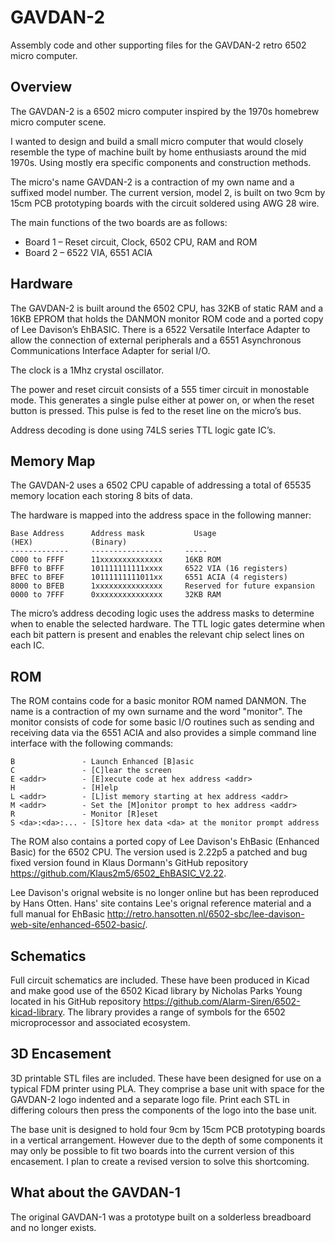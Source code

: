 # GAVDAN-2
Assembly code and other supporting files for the GAVDAN-2 retro 6502 micro computer.

## Overview
The GAVDAN-2 is a 6502 micro computer inspired by the 1970s homebrew micro computer scene.

I wanted to design and build a small micro computer that would closely resemble the type of machine built by home enthusiasts around the mid 1970s. Using mostly era specific components and construction methods.

The micro's name GAVDAN-2 is a contraction of my own name and a suffixed model number. The current version, model 2, is built on two 9cm by 15cm PCB prototyping boards with the circuit soldered using AWG 28 wire.

The main functions of the two boards are as follows:

- Board 1 – Reset circuit, Clock, 6502 CPU, RAM and ROM
- Board 2 – 6522  VIA, 6551 ACIA

## Hardware
The GAVDAN-2 is built around the 6502 CPU, has 32KB of static RAM and a 16KB EPROM that holds the DANMON monitor ROM code and a ported copy of Lee Davison’s EhBASIC. There is a 6522 Versatile Interface Adapter to allow the connection of external peripherals and a 6551 Asynchronous Communications Interface Adapter for serial I/O.

The clock is a 1Mhz crystal oscillator.

The power and reset circuit consists of a 555 timer circuit in monostable mode. This generates a single pulse either at power on, or when the reset button is pressed. This pulse is fed to the reset line on the micro’s bus.

Address decoding is done using 74LS series TTL logic gate IC’s.

## Memory Map
The GAVDAN-2 uses a 6502 CPU capable of addressing a total of 65535 memory location each storing 8 bits of data.

The hardware is mapped into the address space in the following manner:

```
Base Address      Address mask		     Usage
(HEX)             (Binary)
-------------     ----------------     -----   
C000 to FFFF      11xxxxxxxxxxxxxx     16KB ROM
BFF0 to BFFF      101111111111xxxx     6522 VIA (16 registers)
BFEC to BFEF      10111111111011xx     6551 ACIA (4 registers)
8000 to BFEB      1xxxxxxxxxxxxxxx     Reserved for future expansion
0000 to 7FFF      0xxxxxxxxxxxxxxx     32KB RAM
```

The micro’s address decoding logic uses the address masks to determine when to enable the selected hardware. The TTL logic gates determine when each bit pattern is present and enables the relevant chip select lines on each IC.

## ROM
The ROM contains code for a basic monitor ROM named DANMON. The name is a contraction of my own surname and the word "monitor". The monitor consists of code for some basic I/O routines such as sending and receiving data via the 6551 ACIA and also provides a simple command line interface with the following commands:

```
B               - Launch Enhanced [B]asic
C               - [C]lear the screen
E <addr>        - [E]xecute code at hex address <addr>
H               - [H]elp
L <addr>        - [L]ist memory starting at hex address <addr>
M <addr>        - Set the [M]onitor prompt to hex address <addr>
R               - Monitor [R]eset
S <da>:<da>:... - [S]tore hex data <da> at the monitor prompt address
```

The ROM also contains a ported copy of Lee Davison's EhBasic (Enhanced Basic) for the 6502 CPU. The version used is 2.22p5 a patched and bug fixed version found in Klaus Dormann's GitHub repository https://github.com/Klaus2m5/6502_EhBASIC_V2.22.

Lee Davison's orignal website is no longer online but has been reproduced by Hans Otten. Hans' site contains Lee's orignal reference material and a full manual for EhBasic http://retro.hansotten.nl/6502-sbc/lee-davison-web-site/enhanced-6502-basic/.

## Schematics
Full circuit schematics are included. These have been produced in Kicad and make good use of the 6502 Kicad library by Nicholas Parks Young located in his GitHub repository https://github.com/Alarm-Siren/6502-kicad-library. The library provides a range of symbols for the 6502 microprocessor and associated ecosystem.

## 3D Encasement
3D printable STL files are included. These have been designed for use on a typical FDM printer using PLA. They comprise a base unit with space for the GAVDAN-2 logo indented and a separate logo file. Print each STL in differing colours then press the components of the logo into the base unit.

The base unit is designed to hold four 9cm by 15cm PCB prototyping boards in a vertical arrangement. However due to the depth of some components it may only be possible to fit two boards into the current version of this encasement. I plan to create a revised version to solve this shortcoming.

## What about the GAVDAN-1
The original GAVDAN-1 was a prototype built on a solderless breadboard and no longer exists.

